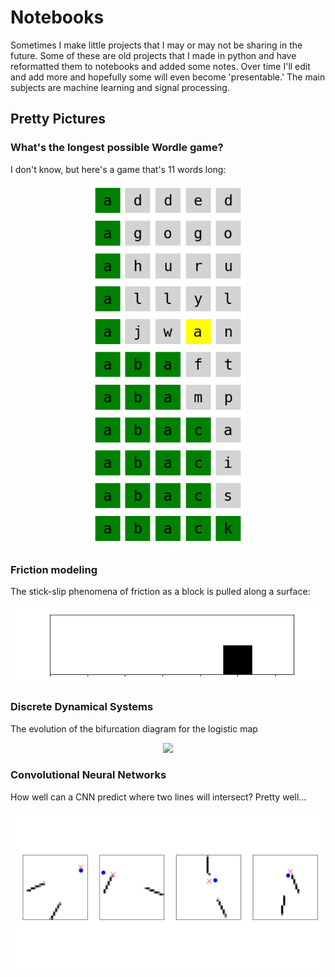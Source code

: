 # Notebooks
Sometimes I make little projects that I may or may not be sharing in the future. Some of these are old projects that I made in python and have reformatted them to notebooks and added some notes. Over time I'll edit and add more and hopefully some will even become 'presentable.' The main subjects are machine learning and signal processing.

## Pretty Pictures

### What's the longest possible Wordle game?
I don't know, but here's a game that's 11 words long:

<p align="center">
<img src="./The Longest Wordle/11 word wordle.PNG" alt="Wordle game: ADDED AGOGO AHURU ALLYL AJWAN ABAFT ABAMP ABACA ABACI ABACS ABACK" width="250"/> <br>
</p>

### Friction modeling
The stick-slip phenomena of friction as a block is pulled along a surface:

<p align="center">
<img src="https://raw.githubusercontent.com/dncoble/Notebooks/main/Modeling%20Slip-Stick%20Motion%20with%20the%20LuGre%20Friction%20Model/stribeck-animation.gif" width="600"/> <br>
</p>

### Discrete Dynamical Systems
The evolution of the bifurcation diagram for the logistic map
<p align="center">
<img src="https://raw.githubusercontent.com/dncoble/Notebooks/main/Discrete%20Dynamical%20Systems/bifurcation%20evolution.gif" width="600"/> <br>
</p>

### Convolutional Neural Networks
How well can a CNN predict where two lines will intersect? Pretty well...

<p align="center">
<img src="https://raw.githubusercontent.com/dncoble/Notebooks/main/Toy%20dataset%20with%20CNN/CNN%20predictions.png" width="800"/> <br>
</p>
